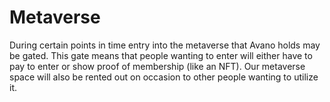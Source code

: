 # Metaverse

During certain points in time entry into the metaverse that Avano holds may be gated. This gate means that people wanting to enter will either have to pay to enter or show proof of membership (like an NFT). Our metaverse space will also be rented out on occasion to other people wanting to utilize it.
